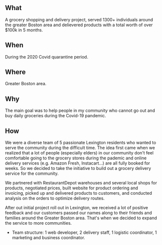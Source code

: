 ## What
A grocery shopping and delivery project, served 1300+ individuals around the greater Boston area and delievered products with a total worth of over $100k in 5 months. 
## When
During the 2020 Covid quarantine period.
## Where
Greater Boston area.
## Why
The main goal was to help people in my community who cannot go out and buy daily groceries during the Covid-19 pandemic. 
## How
We were a diverse team of 5 passionate Lexington residents who wanted to serve the community during the difficult time. The idea first came when we realized that a lot of people (especially elders) in our community don't feel comfortable going to the grocery stores during the pademic and online delivery services (e.g. Amazon Fresh, Instacart...) are all fully booked for weeks. So we decided to take the initiative to build out a grocery delivery service for the community. 

We partnered with RestaurantDepot warehouses and several local shops for products, negotiated prices, built website for product ordering and invoicing, picked up and delivered products to customers, and conducted analysis on the orders to optimize delivery routes.

After out initial project roll out in Lexington, we received a lot of positive feedback and our customers passed our names along to their friends and families around the Greater Boston area. That's when we decided to expand the service to more communities. 

* Team structure: 1 web developer, 2 delivery staff, 1 logistic coordinator, 1 marketing and business coordinator.


